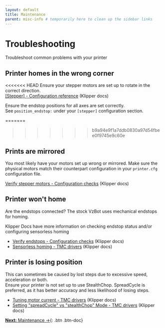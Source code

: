 ```yaml
---
layout: default
title: Maintenance
parent: misc-info # temporarily here to clean up the sidebar links
---
```


# Troubleshooting

Troubleshoot common problems with your printer

## Printer homes in the wrong corner

<<<<<<< HEAD
Ensure your stepper motors are set up to rotate in the correct direction.  
[\[Stepper\] - Configuration reference](https://www.klipper3d.org/Config_Reference.html#stepper) (Klipper docs)

Ensure the endstop positions for all axes are set correctly.  
See `position_endstop:` under your `[stepper]` configuration section.

=======
>>>>>>> b9a94e9f1a7ddb0830a97d54fbee0f9745e9c60e
## Prints are mirrored

You most likely have your motors set up wrong or mirrored. Make sure the physical motors match their counterpart configuration in your `printer.cfg` configuration file.

[Verify stepper motors - Configuration checks](https://www.klipper3d.org/Config_checks.html#verify-stepper-motors) (Klipper docs)

## Printer won't home

Are the endstops connected? The stock VzBot uses mechanical endstops for homing.

Klipper Docs have more information on checking endstop status and/or configuring sensorless homing

* [Verify endstops - Configuration checks](https://www.klipper3d.org/Config_checks.html#verify-endstops) (Klipper docs)
* [Sensorless homing - TMC drivers](https://www.klipper3d.org/TMC_Drivers.html?h=sensorless#sensorless-homing) (Klipper docs)

## Printer is losing position

This can sometimes be caused by lost steps due to excessive speed, acceleration or both.  
Ensure your printer is not set up to use StealthChop. SpreadCycle is preferred, as it has better accuracy and less likelihood of losing steps.

* [Tuning motor current - TMC drivers](https://www.klipper3d.org/TMC_Drivers.html?h=sensorless#tuning-motor-current) (Klipper docs)
* [Setting "spreadCycle" vs "stealthChop" Mode - TMC drivers](https://www.klipper3d.org/TMC_Drivers.html?h=sensorless#setting-spreadcycle-vs-stealthchop-mode) (Klipper docs)

[**Next:** Maintenance &rarr;](./maintenance){: .btn .btn-doc}
